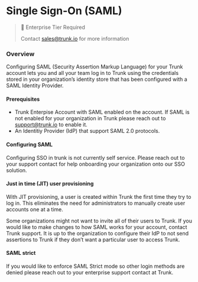 # Single Sign-On (SAML)

> 📘 Enterprise Tier Required
>
> Contact sales@trunk.io for more information

### Overview

Configuring SAML (Security Assertion Markup Language) for your Trunk account lets you and all your team log in to Trunk using the credentials stored in your organization’s identity store that has been configured with a SAML Identity Provider.

#### Prerequisites

* Trunk Enterpise Account with SAML enabled on the account. If SAML is not enabled for your organization in Trunk please reach out to support@trunk.io to enable it.
* An Identitiy Provider (IdP) that support SAML 2.0 protocols.

#### Configuring SAML

Configuring SSO in trunk is not currently self service. Please reach out to your support contact for help onboarding your organization onto our SSO solution.

#### Just in time (JIT) user provisioning

With JIT provisioning, a user is created within Trunk the first time they try to log in. This eliminates the need for administrators to manually create user accounts one at a time.

Some organizations might not want to invite all of their users to Trunk. If you would like to make changes to how SAML works for your account, contact Trunk support. It is up to the organization to configure their IdP to not send assertions to Trunk if they don’t want a particular user to access Trunk.

#### SAML strict

If you would like to enforce SAML Strict mode so other login methods are denied please reach out to your enterprise support contact at Trunk.
